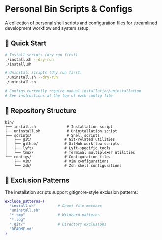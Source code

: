 # Personal Bin Scripts & Configs

A collection of personal shell scripts and configuration files for streamlined development workflow and system setup.

## 🚀 Quick Start

```bash
# Install scripts (dry run first)
./install.sh --dry-run
./install.sh

# Uninstall scripts (dry run first)
./uninstall.sh --dry-run
./uninstall.sh

# Configs currently require manual installation/uninstallation
# See instructions at the top of each config file
```

## 📁 Repository Structure

```
bin/
├── install.sh              # Installation script
├── uninstall.sh            # Uninstallation script
├── scripts/                # Shell scripts
│   ├── git/               # Git-related utilities
│   ├── github/            # GitHub workflow scripts
│   ├── lyft/              # Lyft-specific tools
│   └── tmux/              # Terminal multiplexer utilities
└── configs/               # Configuration files
    ├── vim/               # Vim configurations
    └── zsh/               # Zsh shell configurations
```

## 🚦 Exclusion Patterns

The installation scripts support gitignore-style exclusion patterns:

```bash
exclude_patterns=(
  "install.sh"          # Exact file matches
  "uninstall.sh"        
  "*.tmp"               # Wildcard patterns
  "*.log"               
  ".git/"               # Directory exclusions
  "README.md"           
)
```
